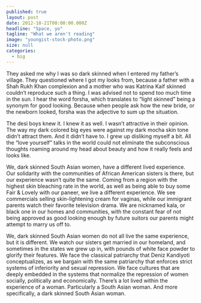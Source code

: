 ```yaml
---
published: true
layout: post
date: 2012-10-21T00:00:00.000Z
headline: "Space, yo"
tagline: "What we aren't reading"
image: "youngist-stock-photo.png"
size: null
categories: 
  - big
---
```

<div class='full-text'>
<p class='first-paragraph'>They asked me why I was so dark skinned when I entered my father’s village. They questioned where I got my looks from, because a father with a Shah Rukh Khan complexion and a mother who was Katrina Kaif skinned couldn’t reproduce such a thing. I was advised not to spend too much time in the sun. I hear the word forsha, which translates to “light skinned” being a synonym for good looking. Because when people ask how the new bride, or the newborn looked, forsha was the adjective to sum up the situation.</p>
<p class='article-paragraph'>The desi boys knew it. I knew it as well. I wasn’t attractive in their opinion. The way my dark colored big eyes were against my dark mocha skin tone didn’t attract them. And it didn’t have to. I grew up disliking myself a bit. All the “love yourself” talks in the world could not eliminate the subconscious thoughts roaming around my head about beauty and how it really feels and looks like.</p>
<p class='article-paragraph'>We, dark skinned South Asian women, have a different lived experience. Our solidarity with the communities of African American sisters is there, but our experience wasn’t quite the same. Coming from a region with the highest skin bleaching rate in the world, as well as being able to buy some Fair & Lovely with our paneer, we live a different experience. We see commercials selling skin-lightening cream for vaginas, while our immigrant parents watch their favorite television drama. We are nicknamed kala, or black one in our homes and communities, with the constant fear of not being approved as good looking enough by future suitors our parents might attempt to marry us off to. </p>
<p class='last article-paragraph'>We, dark skinned South Asian women do not all live the same experience, but it is different. We watch our sisters get married in our homeland, and sometimes in the states we grew up in, with pounds of white face powder to glorify their features. We face the classical patriarchy that Deniz Kandiyoti conceptualizes, as we bargain with the same patriarchy that enforces strict systems of inferiority and sexual repression. We face cultures that are deeply embedded in the systems that normalize the repression of women socially, politically and economically. There’s a lot lived within the experience of a woman. Particularly a South Asian woman. And more specifically, a dark skinned South Asian woman.</p>
</div>
